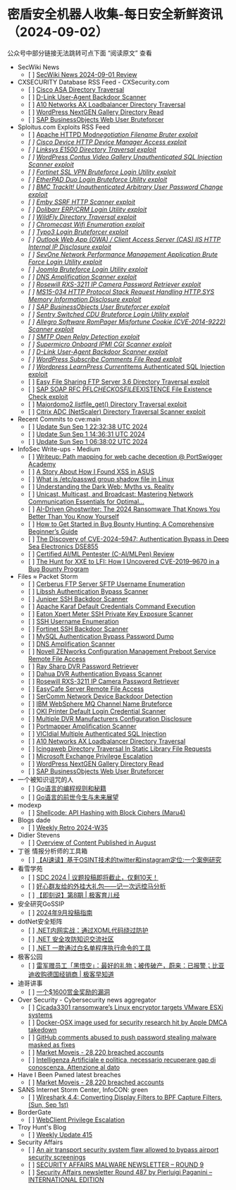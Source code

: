 <h1>密盾安全机器人收集-每日安全新鲜资讯（2024-09-02）</h1>

<p>公众号中部分链接无法跳转可点下面 “阅读原文” 查看</p>

<ul>
<li>SecWiki News
<ul>
<li>[ ] <a href="http://www.sec-wiki.com/?2024-09-01">SecWiki News 2024-09-01 Review</a></li>
</ul></li>
<li>CXSECURITY Database RSS Feed - CXSecurity.com
<ul>
<li>[ ] <a href="https://cxsecurity.com/issue/WLB-2024090005">Cisco ASA Directory Traversal</a></li>
<li>[ ] <a href="https://cxsecurity.com/issue/WLB-2024090004">D-Link User-Agent Backdoor Scanner</a></li>
<li>[ ] <a href="https://cxsecurity.com/issue/WLB-2024090003">A10 Networks AX Loadbalancer Directory Traversal</a></li>
<li>[ ] <a href="https://cxsecurity.com/issue/WLB-2024090002">WordPress NextGEN Gallery Directory Read</a></li>
<li>[ ] <a href="https://cxsecurity.com/issue/WLB-2024090001">SAP BusinessObjects Web User Bruteforcer</a></li>
</ul></li>
<li>Sploitus.com Exploits RSS Feed
<ul>
<li>[ ] <a href="https://sploitus.com/exploit?id=PACKETSTORM:181066&utm_source=rss&utm_medium=rss">Apache HTTPD Mod<em>negotiation Filename Bruter exploit</a></li>
<li>[ ] <a href="https://sploitus.com/exploit?id=PACKETSTORM:181149&utm_source=rss&utm_medium=rss">Cisco Device HTTP Device Manager Access exploit</a></li>
<li>[ ] <a href="https://sploitus.com/exploit?id=PACKETSTORM:181029&utm_source=rss&utm_medium=rss">Linksys E1500 Directory Traversal exploit</a></li>
<li>[ ] <a href="https://sploitus.com/exploit?id=PACKETSTORM:181109&utm_source=rss&utm_medium=rss">WordPress Contus Video Gallery Unauthenticated SQL Injection Scanner exploit</a></li>
<li>[ ] <a href="https://sploitus.com/exploit?id=PACKETSTORM:181187&utm_source=rss&utm_medium=rss">Fortinet SSL VPN Bruteforce Login Utility exploit</a></li>
<li>[ ] <a href="https://sploitus.com/exploit?id=PACKETSTORM:181179&utm_source=rss&utm_medium=rss">EtherPAD Duo Login Bruteforce Utility exploit</a></li>
<li>[ ] <a href="https://sploitus.com/exploit?id=PACKETSTORM:181182&utm_source=rss&utm_medium=rss">BMC TrackIt! Unauthenticated Arbitrary User Password Change exploit</a></li>
<li>[ ] <a href="https://sploitus.com/exploit?id=PACKETSTORM:181072&utm_source=rss&utm_medium=rss">Emby SSRF HTTP Scanner exploit</a></li>
<li>[ ] <a href="https://sploitus.com/exploit?id=PACKETSTORM:181092&utm_source=rss&utm_medium=rss">Dolibarr ERP/CRM Login Utility exploit</a></li>
<li>[ ] <a href="https://sploitus.com/exploit?id=PACKETSTORM:181112&utm_source=rss&utm_medium=rss">WildFly Directory Traversal exploit</a></li>
<li>[ ] <a href="https://sploitus.com/exploit?id=PACKETSTORM:181012&utm_source=rss&utm_medium=rss">Chromecast Wifi Enumeration exploit</a></li>
<li>[ ] <a href="https://sploitus.com/exploit?id=PACKETSTORM:181099&utm_source=rss&utm_medium=rss">Typo3 Login Bruteforcer exploit</a></li>
<li>[ ] <a href="https://sploitus.com/exploit?id=PACKETSTORM:181049&utm_source=rss&utm_medium=rss">Outlook Web App (OWA) / Client Access Server (CAS) IIS HTTP Internal IP Disclosure exploit</a></li>
<li>[ ] <a href="https://sploitus.com/exploit?id=PACKETSTORM:181045&utm_source=rss&utm_medium=rss">SevOne Network Performance Management Application Brute Force Login Utility exploit</a></li>
<li>[ ] <a href="https://sploitus.com/exploit?id=PACKETSTORM:181186&utm_source=rss&utm_medium=rss">Joomla Bruteforce Login Utility exploit</a></li>
<li>[ ] <a href="https://sploitus.com/exploit?id=PACKETSTORM:181220&utm_source=rss&utm_medium=rss">DNS Amplification Scanner exploit</a></li>
<li>[ ] <a href="https://sploitus.com/exploit?id=PACKETSTORM:181216&utm_source=rss&utm_medium=rss">Rosewill RXS-3211 IP Camera Password Retriever exploit</a></li>
<li>[ ] <a href="https://sploitus.com/exploit?id=PACKETSTORM:181150&utm_source=rss&utm_medium=rss">MS15-034 HTTP Protocol Stack Request Handling HTTP.SYS Memory Information Disclosure exploit</a></li>
<li>[ ] <a href="https://sploitus.com/exploit?id=PACKETSTORM:181094&utm_source=rss&utm_medium=rss">SAP BusinessObjects User Bruteforcer exploit</a></li>
<li>[ ] <a href="https://sploitus.com/exploit?id=PACKETSTORM:181084&utm_source=rss&utm_medium=rss">Sentry Switched CDU Bruteforce Login Utility exploit</a></li>
<li>[ ] <a href="https://sploitus.com/exploit?id=PACKETSTORM:181134&utm_source=rss&utm_medium=rss">Allegro Software RomPager Misfortune Cookie (CVE-2014-9222) Scanner exploit</a></li>
<li>[ ] <a href="https://sploitus.com/exploit?id=PACKETSTORM:181008&utm_source=rss&utm_medium=rss">SMTP Open Relay Detection exploit</a></li>
<li>[ ] <a href="https://sploitus.com/exploit?id=PACKETSTORM:181154&utm_source=rss&utm_medium=rss">Supermicro Onboard IPMI CGI Scanner exploit</a></li>
<li>[ ] <a href="https://sploitus.com/exploit?id=PACKETSTORM:181170&utm_source=rss&utm_medium=rss">D-Link User-Agent Backdoor Scanner exploit</a></li>
<li>[ ] <a href="https://sploitus.com/exploit?id=PACKETSTORM:181141&utm_source=rss&utm_medium=rss">WordPress Subscribe Comments File Read exploit</a></li>
<li>[ ] <a href="https://sploitus.com/exploit?id=PACKETSTORM:181089&utm_source=rss&utm_medium=rss">Wordpress LearnPress Current</em>items Authenticated SQL Injection exploit</a></li>
<li>[ ] <a href="https://sploitus.com/exploit?id=PACKETSTORM:181005&utm_source=rss&utm_medium=rss">Easy File Sharing FTP Server 3.6 Directory Traversal exploit</a></li>
<li>[ ] <a href="https://sploitus.com/exploit?id=PACKETSTORM:180992&utm_source=rss&utm_medium=rss">SAP SOAP RFC PFL<em>CHECK</em>OS<em>FILE</em>EXISTENCE File Existence Check exploit</a></li>
<li>[ ] <a href="https://sploitus.com/exploit?id=PACKETSTORM:181051&utm_source=rss&utm_medium=rss">Majordomo2 <em>list</em>file_get() Directory Traversal exploit</a></li>
<li>[ ] <a href="https://sploitus.com/exploit?id=PACKETSTORM:181080&utm_source=rss&utm_medium=rss">Citrix ADC (NetScaler) Directory Traversal Scanner exploit</a></li>
</ul></li>
<li>Recent Commits to cve:main
<ul>
<li>[ ] <a href="https://github.com/trickest/cve/commit/0180d893cfb6b9119ce88a3f7305430f10d760e4">Update Sun Sep  1 22:32:38 UTC 2024</a></li>
<li>[ ] <a href="https://github.com/trickest/cve/commit/72843ddf9267edf565231cabae7630ebce982f4e">Update Sun Sep  1 14:36:31 UTC 2024</a></li>
<li>[ ] <a href="https://github.com/trickest/cve/commit/6449f14f70704116dec87bafe81aebdfac89cc53">Update Sun Sep  1 06:38:02 UTC 2024</a></li>
</ul></li>
<li>InfoSec Write-ups - Medium
<ul>
<li>[ ] <a href="https://infosecwriteups.com/writeup-path-mapping-for-web-cache-deception-portswigger-academy-184ae04ca4c7?source=rss----7b722bfd1b8d---4">Writeup: Path mapping for web cache deception @ PortSwigger Academy</a></li>
<li>[ ] <a href="https://infosecwriteups.com/a-story-about-how-i-found-xss-in-asus-cb233ce3bb9c?source=rss----7b722bfd1b8d---4">A Story About How I Found XSS in ASUS</a></li>
<li>[ ] <a href="https://infosecwriteups.com/what-is-etc-passwd-group-shadow-file-in-linux-bd7b28f353f3?source=rss----7b722bfd1b8d---4">What is /etc/passwd group shadow file in Linux</a></li>
<li>[ ] <a href="https://infosecwriteups.com/understanding-the-dark-web-myths-vs-reality-bc5add10c4c1?source=rss----7b722bfd1b8d---4">Understanding the Dark Web: Myths vs. Reality</a></li>
<li>[ ] <a href="https://infosecwriteups.com/unicast-multicast-and-broadcast-mastering-network-communication-essentials-for-optimal-e92b5b1c6035?source=rss----7b722bfd1b8d---4">Unicast, Multicast, and Broadcast: Mastering Network Communication Essentials for Optimal…</a></li>
<li>[ ] <a href="https://infosecwriteups.com/ai-driven-ghostwriter-the-2024-ransomware-that-knows-you-better-than-you-know-yourself-79d8fae08c99?source=rss----7b722bfd1b8d---4">AI-Driven Ghostwriter: The 2024 Ransomware That Knows You Better Than You Know Yourself</a></li>
<li>[ ] <a href="https://infosecwriteups.com/how-to-get-started-in-bug-bounty-hunting-a-comprehensive-beginners-guide-4cdaf3dcd910?source=rss----7b722bfd1b8d---4">How to Get Started in Bug Bounty Hunting: A Comprehensive Beginner’s Guide</a></li>
<li>[ ] <a href="https://infosecwriteups.com/the-discovery-of-cve-2024-5947-authentication-bypass-in-deep-sea-electronics-dse855-5fa2e89cbdfb?source=rss----7b722bfd1b8d---4">The Discovery of CVE-2024–5947: Authentication Bypass in Deep Sea Electronics DSE855</a></li>
<li>[ ] <a href="https://infosecwriteups.com/certified-ai-ml-pentester-c-ai-mlpen-review-f465bcdef8ef?source=rss----7b722bfd1b8d---4">Certified AI/ML Pentester (C-AI/MLPen) Review</a></li>
<li>[ ] <a href="https://infosecwriteups.com/the-hunt-for-xxe-to-lfi-how-i-uncovered-cve-2019-9670-in-a-bug-bounty-program-5668e4afa806?source=rss----7b722bfd1b8d---4">The Hunt for XXE to LFI: How I Uncovered CVE-2019–9670 in a Bug Bounty Program</a></li>
</ul></li>
<li>Files ≈ Packet Storm
<ul>
<li>[ ] <a href="https://packetstormsecurity.com/files/181228/cerberus_sftp_enumusers.rb.txt">Cerberus FTP Server SFTP Username Enumeration</a></li>
<li>[ ] <a href="https://packetstormsecurity.com/files/181227/libssh_auth_bypass.rb.txt">Libssh Authentication Bypass Scanner</a></li>
<li>[ ] <a href="https://packetstormsecurity.com/files/181226/juniper_backdoor.rb.txt">Juniper SSH Backdoor Scanner</a></li>
<li>[ ] <a href="https://packetstormsecurity.com/files/181225/apache_karaf_command_execution.rb.txt">Apache Karaf Default Credentials Command Execution</a></li>
<li>[ ] <a href="https://packetstormsecurity.com/files/181224/eaton_xpert_backdoor.rb.txt">Eaton Xpert Meter SSH Private Key Exposure Scanner</a></li>
<li>[ ] <a href="https://packetstormsecurity.com/files/181223/ssh_enumusers.rb.txt">SSH Username Enumeration</a></li>
<li>[ ] <a href="https://packetstormsecurity.com/files/181222/fortinet_backdoor.rb.txt">Fortinet SSH Backdoor Scanner</a></li>
<li>[ ] <a href="https://packetstormsecurity.com/files/181221/mysql_authbypass_hashdump.rb.txt">MySQL Authentication Bypass Password Dump</a></li>
<li>[ ] <a href="https://packetstormsecurity.com/files/181220/dns_amp.rb.txt">DNS Amplification Scanner</a></li>
<li>[ ] <a href="https://packetstormsecurity.com/files/181219/zenworks_preboot_fileaccess.rb.txt">Novell ZENworks Configuration Management Preboot Service Remote File Access</a></li>
<li>[ ] <a href="https://packetstormsecurity.com/files/181218/raysharp_dvr_passwords.rb.txt">Ray Sharp DVR Password Retriever</a></li>
<li>[ ] <a href="https://packetstormsecurity.com/files/181217/dahua_dvr_auth_bypass.rb.txt">Dahua DVR Authentication Bypass Scanner</a></li>
<li>[ ] <a href="https://packetstormsecurity.com/files/181216/rosewill_rxs3211_passwords.rb.txt">Rosewill RXS-3211 IP Camera Password Retriever</a></li>
<li>[ ] <a href="https://packetstormsecurity.com/files/181215/easycafe_server_fileaccess.rb.txt">EasyCafe Server Remote File Access</a></li>
<li>[ ] <a href="https://packetstormsecurity.com/files/181214/sercomm_backdoor_scanner.rb.txt">SerComm Network Device Backdoor Detection</a></li>
<li>[ ] <a href="https://packetstormsecurity.com/files/181213/ibm_mq_channel_brute.rb.txt">IBM WebSphere MQ Channel Name Bruteforce</a></li>
<li>[ ] <a href="https://packetstormsecurity.com/files/181212/oki_scanner.rb.txt">OKI Printer Default Login Credential Scanner</a></li>
<li>[ ] <a href="https://packetstormsecurity.com/files/181211/dvr_config_disclosure.rb.txt">Multiple DVR Manufacturers Configuration Disclosure</a></li>
<li>[ ] <a href="https://packetstormsecurity.com/files/181210/portmap_amp.rb.txt">Portmapper Amplification Scanner</a></li>
<li>[ ] <a href="https://packetstormsecurity.com/files/181209/vicidial_multiple_sqli.rb.txt">VICIdial Multiple Authenticated SQL Injection</a></li>
<li>[ ] <a href="https://packetstormsecurity.com/files/181208/a10networks_ax_directory_traversal.rb.txt">A10 Networks AX Loadbalancer Directory Traversal</a></li>
<li>[ ] <a href="https://packetstormsecurity.com/files/181207/icinga_static_library_file_directory_traversal.rb.txt">Icingaweb Directory Traversal In Static Library File Requests</a></li>
<li>[ ] <a href="https://packetstormsecurity.com/files/181206/exchange_web_server_pushsubscription.rb.txt">Microsoft Exchange Privilege Escalation</a></li>
<li>[ ] <a href="https://packetstormsecurity.com/files/181205/wp_nextgen_galley_file_read.rb.txt">WordPress NextGEN Gallery Directory Read</a></li>
<li>[ ] <a href="https://packetstormsecurity.com/files/181204/sap_businessobjects_user_brute_web.rb.txt">SAP BusinessObjects Web User Bruteforcer</a></li>
</ul></li>
<li>一个被知识诅咒的人
<ul>
<li>[ ] <a href="https://blog.csdn.net/nokiaguy/article/details/141788814">Go语言的编程规则和秘籍</a></li>
<li>[ ] <a href="https://blog.csdn.net/nokiaguy/article/details/141788679">Go语言的前世今生与未来展望</a></li>
</ul></li>
<li>modexp
<ul>
<li>[ ] <a href="https://modexp.wordpress.com/2024/09/01/shellcode-api-hashing-with-block-ciphers-maru4/">Shellcode: API Hashing with Block Ciphers (Maru4)</a></li>
</ul></li>
<li>Blogs  dade
<ul>
<li>[ ] <a href="https://0xda.de/blog/2024/09/weekly-retro-2024-w35/">Weekly Retro 2024-W35</a></li>
</ul></li>
<li>Didier Stevens
<ul>
<li>[ ] <a href="https://blog.didierstevens.com/2024/09/01/overview-of-content-published-in-august-9/">Overview of Content Published in August</a></li>
</ul></li>
<li>丁爸 情报分析师的工具箱
<ul>
<li>[ ] <a href="https://mp.weixin.qq.com/s?__biz=MzI2MTE0NTE3Mw==&mid=2651145943&idx=1&sn=76ce6a773e8fa5c09166504cd7244fe9&chksm=f1af31edc6d8b8fb1dd2aa6209e29f52dacca8a3f999a1645b04d2e1027be5a2e47e6ea02cdb&scene=58&subscene=0#rd">【AI速读】基于OSINT技术的twitter和instagram定位:一个案例研究</a></li>
</ul></li>
<li>看雪学苑
<ul>
<li>[ ] <a href="https://mp.weixin.qq.com/s?__biz=MjM5NTc2MDYxMw==&mid=2458571424&idx=1&sn=32ce3768dab1a75df84ac087fc5ff66c&chksm=b18de22a86fa6b3cfb34e25a6ae2db0ae90cf6e8ed69536c9408258f3929af6d7ad035343677&scene=58&subscene=0#rd">SDC 2024 | 议题投稿即将截止，仅剩10天！</a></li>
<li>[ ] <a href="https://mp.weixin.qq.com/s?__biz=MjM5NTc2MDYxMw==&mid=2458571424&idx=2&sn=ac1b7a92e6b7a5d8d8c086f17a8ba98c&chksm=b18de22a86fa6b3cb64604bfca09dfc21023949b325aaf9c455824d42bd2234c401e9e0f6a97&scene=58&subscene=0#rd">好心群友给的外挂大礼包——记一次远控马分析</a></li>
<li>[ ] <a href="https://mp.weixin.qq.com/s?__biz=MjM5NTc2MDYxMw==&mid=2458571424&idx=3&sn=4c754b3732fd343292bfbb7cd77cc9a8&chksm=b18de22a86fa6b3c7a951950ea18e96fb8ac7721d128154accd6ba47b04fd8f31f05b6cccfb4&scene=58&subscene=0#rd">【即刻说】第8期 | 极客育儿经</a></li>
</ul></li>
<li>安全研究GoSSIP
<ul>
<li>[ ] <a href="https://mp.weixin.qq.com/s?__biz=Mzg5ODUxMzg0Ng==&mid=2247498794&idx=1&sn=69ec2476ec5183117396de1a469c14fc&chksm=c063d2f3f7145be5021c07dbdfbb2e2cadd87ba5ff5212604c029f95b9da2e52a48f7b8917a4&scene=58&subscene=0#rd">2024年9月投稿指南</a></li>
</ul></li>
<li>dotNet安全矩阵
<ul>
<li>[ ] <a href="https://mp.weixin.qq.com/s?__biz=MzUyOTc3NTQ5MA==&mid=2247494938&idx=1&sn=8f0ace1c49334739ae78a6423d85b6b0&chksm=fa5943f7cd2ecae1b10dd81031060cda83a9198f4489d84c0a6d0098dcde26b6b9b677494eeb&scene=58&subscene=0#rd">.NET内网实战：通过XOML代码绕过防护</a></li>
<li>[ ] <a href="https://mp.weixin.qq.com/s?__biz=MzUyOTc3NTQ5MA==&mid=2247494938&idx=2&sn=4a7e792ef90b90b4fa9b350bf61ec90c&chksm=fa5943f7cd2ecae194f51a8ac8cc9614304935e83e19ad5731fcac06c3e39ff9965f4111e383&scene=58&subscene=0#rd">.NET 安全攻防知识交流社区</a></li>
<li>[ ] <a href="https://mp.weixin.qq.com/s?__biz=MzUyOTc3NTQ5MA==&mid=2247494938&idx=3&sn=afdb6a2afd012b75f3bf3f2aea1c545b&chksm=fa5943f7cd2ecae1c31331d32dfed3ac18541175cbb8ede81508b7cb9408558cd47f058c9481&scene=58&subscene=0#rd">.NET 一款通过白名单程序执行命令的工具</a></li>
</ul></li>
<li>极客公园
<ul>
<li>[ ] <a href="https://mp.weixin.qq.com/s?__biz=MTMwNDMwODQ0MQ==&mid=2653053324&idx=1&sn=3e101b9526356276779c1c6afff84c76&chksm=7e571c3a4920952cce70d3f24d974829be92b11fb95dc11fe0499a0b9222506b4f1e0bd6ed81&scene=58&subscene=0#rd">雷军赠员工「黑悟空」：最好的礼物；被传破产，蔚来：已报警；比亚迪收购德国经销商 | 极客早知道</a></li>
</ul></li>
<li>迪哥讲事
<ul>
<li>[ ] <a href="https://mp.weixin.qq.com/s?__biz=MzIzMTIzNTM0MA==&mid=2247495675&idx=1&sn=b2f83dec52050274e8eafc46f30c606d&chksm=e8a5e598dfd26c8ef4bed0dc19c6c4a9838a819f166679ac03fa5b0e4c0c6efc888116dde0ac&scene=58&subscene=0#rd">一个$1600赏金奖励的漏洞</a></li>
</ul></li>
<li>Over Security - Cybersecurity news aggregator
<ul>
<li>[ ] <a href="https://www.bleepingcomputer.com/news/security/cicada3301-ransomwares-linux-encryptor-targets-vmware-esxi-systems/">Cicada3301 ransomware’s Linux encryptor targets VMware ESXi systems</a></li>
<li>[ ] <a href="https://www.bleepingcomputer.com/news/security/docker-osx-image-used-for-security-research-hit-by-apple-dmca-takedown/">Docker-OSX image used for security research hit by Apple DMCA takedown</a></li>
<li>[ ] <a href="https://www.bleepingcomputer.com/news/security/github-comments-abused-to-push-password-stealing-malware-masked-as-fixes/">GitHub comments abused to push password stealing malware masked as fixes</a></li>
<li>[ ] <a href="https://haveibeenpwned.com/PwnedWebsites#MarketMoveis">Market Moveis - 28,220 breached accounts</a></li>
<li>[ ] <a href="https://www.insicurezzadigitale.com/intelligenza-artificiale-e-politica-necessario-recuperare-gap-di-conoscenza-attenzione-al-dato/">Intelligenza Artificiale e politica, necessario recuperare gap di conoscenza. Attenzione al dato</a></li>
</ul></li>
<li>Have I Been Pwned latest breaches
<ul>
<li>[ ] <a href="https://haveibeenpwned.com/PwnedWebsites#MarketMoveis">Market Moveis - 28,220 breached accounts</a></li>
</ul></li>
<li>SANS Internet Storm Center, InfoCON: green
<ul>
<li>[ ] <a href="https://isc.sans.edu/diary/rss/31224">Wireshark 4.4: Converting Display Filters to BPF Capture Filters, (Sun, Sep 1st)</a></li>
</ul></li>
<li>BorderGate
<ul>
<li>[ ] <a href="https://www.bordergate.co.uk/webclient-privilege-escalation/">WebClient Privilege Escalation</a></li>
</ul></li>
<li>Troy Hunt's Blog
<ul>
<li>[ ] <a href="https://www.troyhunt.com/weekly-update-415/">Weekly Update 415</a></li>
</ul></li>
<li>Security Affairs
<ul>
<li>[ ] <a href="https://securityaffairs.com/167862/hacking/air-transport-security-systems-critical-flaw.html">An air transport security system flaw allowed to bypass airport security screenings</a></li>
<li>[ ] <a href="https://securityaffairs.com/167872/malware/security-affairs-malware-newsletter-round-9.html">SECURITY AFFAIRS MALWARE NEWSLETTER – ROUND 9</a></li>
<li>[ ] <a href="https://securityaffairs.com/167865/breaking-news/security-affairs-newsletter-round-487-by-pierluigi-paganini-international-edition.html">Security Affairs newsletter Round 487 by Pierluigi Paganini – INTERNATIONAL EDITION</a></li>
</ul></li>
</ul>
